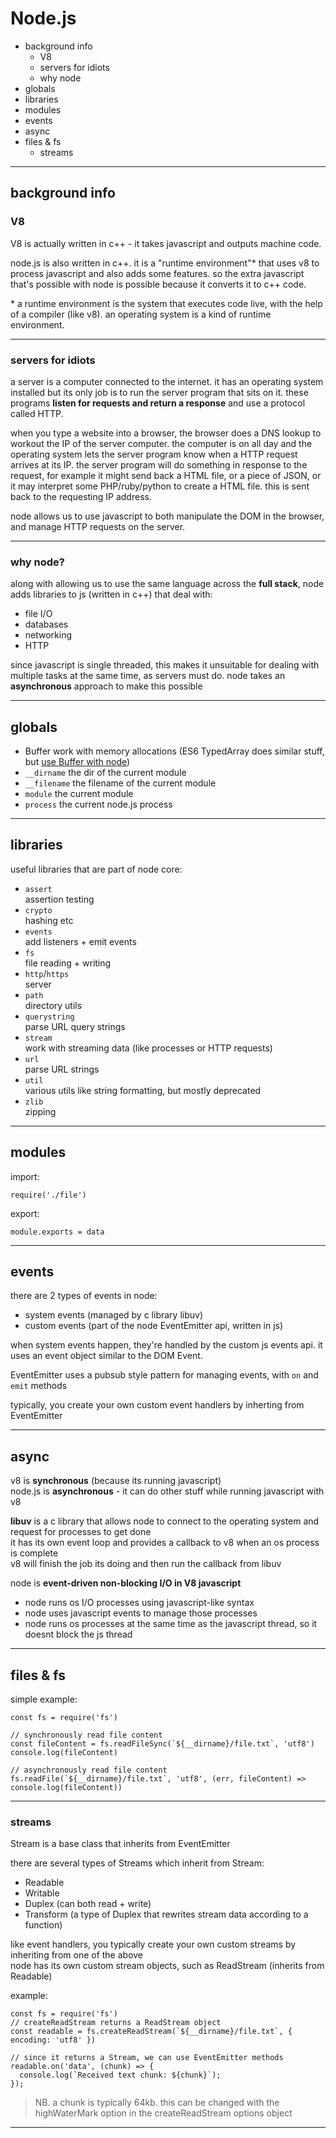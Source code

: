 # Node.js

- background info
  - V8
  - servers for idiots
  - why node
- globals
- libraries
- modules
- events
- async
- files & fs
  - streams

----
## background info

### V8

V8 is actually written in c++ - it takes javascript and outputs machine code.

node.js is also written in c++. it is a "runtime environment"\* that uses v8 to process javascript and also adds some features. so the extra javascript that's possible with node is possible because it converts it to c++ code.

\* a runtime environment is the system that executes code live, with the help of a compiler (like v8). an operating system is a kind of runtime environment.

----

### servers for idiots

a server is a computer connected to the internet. it has an operating system installed but its only job is to run the server program that sits on it. these programs **listen for requests and return a response** and use a protocol called HTTP.

when you type a website into a browser, the browser does a DNS lookup to workout the IP of the server computer. the computer is on all day and the operating system lets the server program know when a HTTP request arrives at its IP. the server program will do something in response to the request, for example it might send back a HTML file, or a piece of JSON, or it may interpret some PHP/ruby/python to create a HTML file. this is sent back to the requesting IP address.

node allows us to use javascript to both manipulate the DOM in the browser, and manage HTTP requests on the server.

----

### why node?

along with allowing us to use the same language across the **full stack**, node adds libraries to js (written in c++) that deal with:

- file I/O
- databases
- networking
- HTTP

since javascript is single threaded, this makes it unsuitable for dealing with multiple tasks at the same time, as servers must do. node takes an **asynchronous** approach to make this possible

----

## globals

- Buffer
  work with memory allocations (ES6 TypedArray does similar stuff, but [use Buffer with node](https://nodejs.org/api/buffer.html#buffer_buffers_and_typedarray))
- `__dirname`
  the dir of the current module
- `__filename`
  the filename of the current module
- `module`
  the current module
- `process`
  the current node.js process

----

## libraries

useful libraries that are part of node core:

- `assert`  
  assertion testing
- `crypto`  
  hashing etc
- `events`  
  add listeners + emit events
- `fs`  
  file reading + writing
- `http`/`https`  
  server
- `path`  
  directory utils
- `querystring`  
  parse URL query strings
- `stream`  
  work with streaming data (like processes or HTTP requests)
- `url`  
  parse URL strings
- `util`  
  various utils like string formatting, but mostly deprecated
- `zlib`  
  zipping


----

## modules

import:
```node
require('./file')
```

export:
```node
module.exports = data
```

----

## events

there are 2 types of events in node:

- system events (managed by c library libuv)
- custom events (part of the node EventEmitter api, written in js)

when system events happen, they're handled by the custom js events api. it uses an event object similar to the DOM Event.

EventEmitter uses a pubsub style pattern for managing events, with `on` and `emit` methods

typically, you create your own custom event handlers by inherting from EventEmitter

----

## async

v8 is **synchronous** (because its running javascript)  
node.js is **asynchronous** - it can do other stuff while running javascript with v8

**libuv** is a c library that allows node to connect to the operating system and request for processes to get done  
it has its own event loop and provides a callback to v8 when an os process is complete  
v8 will finish the job its doing and then run the callback from libuv

node is **event-driven non-blocking I/O in V8 javascript**  
- node runs os I/O processes using javascript-like syntax
- node uses javascript events to manage those processes
- node runs os processes at the same time as the javascript thread, so it doesnt block the js thread

----

## files & fs

simple example:

```node
const fs = require('fs')

// synchronously read file content
const fileContent = fs.readFileSync(`${__dirname}/file.txt`, 'utf8')
console.log(fileContent)

// asynchronously read file content
fs.readFile(`${__dirname}/file.txt`, 'utf8', (err, fileContent) => console.log(fileContent))
```

----

### streams

Stream is a base class that inherits from EventEmitter

there are several types of Streams which inherit from Stream:

- Readable
- Writable
- Duplex (can both read + write)
- Transform (a type of Duplex that rewrites stream data according to a function)

like event handlers, you typically create your own custom streams by inheriting from one of the above  
node has its own custom stream objects, such as ReadStream (inherits from Readable)

example:

```node
const fs = require('fs')
// createReadStream returns a ReadStream object
const readable = fs.createReadStream(`${__dirname}/file.txt`, { encoding: 'utf8' })

// since it returns a Stream, we can use EventEmitter methods
readable.on('data', (chunk) => {
  console.log(`Received text chunk: ${chunk}`);
});
```

> NB. a chunk is typically 64kb. this can be changed with the highWaterMark option in the createReadStream options object

----
